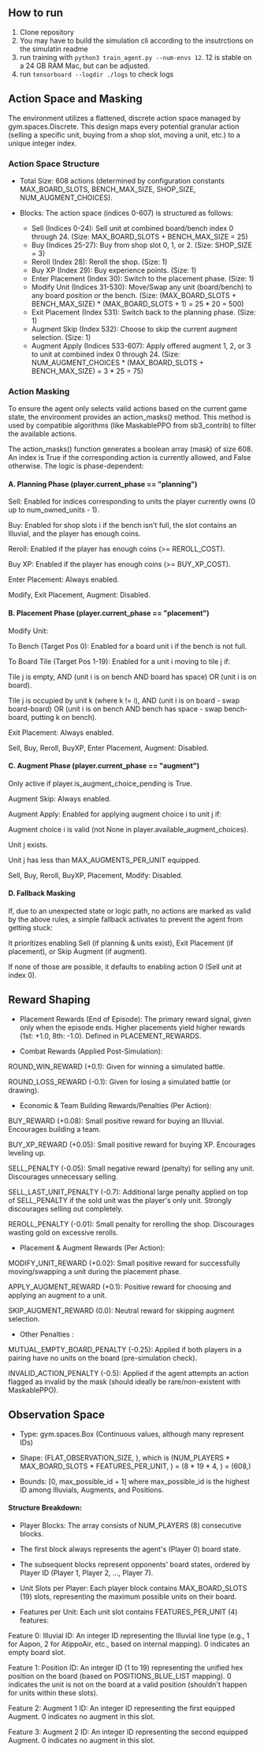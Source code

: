 ## How to run
1. Clone repository
2. You may have to build the simulation cli according to the insutrctions on the simulatin readme
3. run training with `python3 train_agent.py --num-envs 12`. 12 is stable on a 24 GB RAM Mac, but can be adjusted. 
4. run `tensorboard --logdir ./logs` to check logs

## Action Space and Masking
The environment utilizes a flattened, discrete action space managed by gym.spaces.Discrete. This design maps every potential granular action (selling a specific unit, buying from a shop slot, moving a unit, etc.) to a unique integer index.

### Action Space Structure
* Total Size: 608 actions (determined by configuration constants MAX_BOARD_SLOTS, BENCH_MAX_SIZE, SHOP_SIZE, NUM_AUGMENT_CHOICES).

* Blocks: The action space (indices 0-607) is structured as follows:
  * Sell (Indices 0-24): Sell unit at combined board/bench index 0 through 24. (Size: MAX_BOARD_SLOTS + BENCH_MAX_SIZE = 25)
  * Buy (Indices 25-27): Buy from shop slot 0, 1, or 2. (Size: SHOP_SIZE = 3)
  * Reroll (Index 28): Reroll the shop. (Size: 1)
  * Buy XP (Index 29): Buy experience points. (Size: 1)
  * Enter Placement (Index 30): Switch to the placement phase. (Size: 1)
  * Modify Unit (Indices 31-530): Move/Swap any unit (board/bench) to any board position or the bench. (Size: (MAX_BOARD_SLOTS + BENCH_MAX_SIZE) * (MAX_BOARD_SLOTS + 1) = 25 * 20 = 500)
  * Exit Placement (Index 531): Switch back to the planning phase. (Size: 1)
  * Augment Skip (Index 532): Choose to skip the current augment selection. (Size: 1)
  * Augment Apply (Indices 533-607): Apply offered augment 1, 2, or 3 to unit at combined index 0 through 24. (Size: NUM_AUGMENT_CHOICES * (MAX_BOARD_SLOTS + BENCH_MAX_SIZE) = 3 * 25 = 75)

### Action Masking
To ensure the agent only selects valid actions based on the current game state, the environment provides an action_masks() method. This method is used by compatible algorithms (like MaskablePPO from sb3_contrib) to filter the available actions.

The action_masks() function generates a boolean array (mask) of size 608. An index is True if the corresponding action is currently allowed, and False otherwise. The logic is phase-dependent:

#### A. Planning Phase (player.current_phase == "planning")

Sell: Enabled for indices corresponding to units the player currently owns (0 up to num_owned_units - 1).

Buy: Enabled for shop slots i if the bench isn't full, the slot contains an Illuvial, and the player has enough coins.

Reroll: Enabled if the player has enough coins (>= REROLL_COST).

Buy XP: Enabled if the player has enough coins (>= BUY_XP_COST).

Enter Placement: Always enabled.

Modify, Exit Placement, Augment: Disabled.

#### B. Placement Phase (player.current_phase == "placement")

Modify Unit:

To Bench (Target Pos 0): Enabled for a board unit i if the bench is not full.

To Board Tile (Target Pos 1-19): Enabled for a unit i moving to tile j if:

Tile j is empty, AND (unit i is on bench AND board has space) OR (unit i is on board).

Tile j is occupied by unit k (where k != i), AND (unit i is on board - swap board-board) OR (unit i is on bench AND bench has space - swap bench-board, putting k on bench).

Exit Placement: Always enabled.

Sell, Buy, Reroll, BuyXP, Enter Placement, Augment: Disabled.

#### C. Augment Phase (player.current_phase == "augment")

Only active if player.is_augment_choice_pending is True.

Augment Skip: Always enabled.

Augment Apply: Enabled for applying augment choice i to unit j if:

Augment choice i is valid (not None in player.available_augment_choices).

Unit j exists.

Unit j has less than MAX_AUGMENTS_PER_UNIT equipped.

Sell, Buy, Reroll, BuyXP, Placement, Modify: Disabled.

#### D. Fallback Masking

If, due to an unexpected state or logic path, no actions are marked as valid by the above rules, a simple fallback activates to prevent the agent from getting stuck:

It prioritizes enabling Sell (if planning & units exist), Exit Placement (if placement), or Skip Augment (if augment).

If none of those are possible, it defaults to enabling action 0 (Sell unit at index 0).

## Reward Shaping

* Placement Rewards (End of Episode): The primary reward signal, given only when the episode ends. Higher placements yield higher rewards (1st: +1.0, 8th: -1.0). Defined in PLACEMENT_REWARDS.

* Combat Rewards (Applied Post-Simulation):

ROUND_WIN_REWARD (+0.1): Given for winning a simulated battle.

ROUND_LOSS_REWARD (-0.1): Given for losing a simulated battle (or drawing).

* Economic & Team Building Rewards/Penalties (Per Action):

BUY_REWARD (+0.08): Small positive reward for buying an Illuvial. Encourages building a team.

BUY_XP_REWARD (+0.05): Small positive reward for buying XP. Encourages leveling up.

SELL_PENALTY (-0.05): Small negative reward (penalty) for selling any unit. Discourages unnecessary selling.

SELL_LAST_UNIT_PENALTY (-0.7): Additional large penalty applied on top of SELL_PENALTY if the sold unit was the player's only unit. Strongly discourages selling out completely.

REROLL_PENALTY (-0.01): Small penalty for rerolling the shop. Discourages wasting gold on excessive rerolls.

* Placement & Augment Rewards (Per Action):

MODIFY_UNIT_REWARD (+0.02): Small positive reward for successfully moving/swapping a unit during the placement phase.

APPLY_AUGMENT_REWARD (+0.1): Positive reward for choosing and applying an augment to a unit.

SKIP_AUGMENT_REWARD (0.0): Neutral reward for skipping augment selection.

* Other Penalties :

MUTUAL_EMPTY_BOARD_PENALTY (-0.25): Applied if both players in a pairing have no units on the board (pre-simulation check).

INVALID_ACTION_PENALTY (-0.5): Applied if the agent attempts an action flagged as invalid by the mask (should ideally be rare/non-existent with MaskablePPO).


## Observation Space

* Type: gym.spaces.Box (Continuous values, although many represent IDs)

* Shape: (FLAT_OBSERVATION_SIZE, ), which is (NUM_PLAYERS * MAX_BOARD_SLOTS * FEATURES_PER_UNIT, ) = (8 * 19 * 4, ) = (608,)

* Bounds: [0, max_possible_id + 1] where max_possible_id is the highest ID among Illuvials, Augments, and Positions.

#### Structure Breakdown:

* Player Blocks: The array consists of NUM_PLAYERS (8) consecutive blocks.

* The first block always represents the agent's (Player 0) board state.

* The subsequent blocks represent opponents' board states, ordered by Player ID (Player 1, Player 2, ..., Player 7).

* Unit Slots per Player: Each player block contains MAX_BOARD_SLOTS (19) slots, representing the maximum possible units on their board.

* Features per Unit: Each unit slot contains FEATURES_PER_UNIT (4) features:

Feature 0: Illuvial ID: An integer ID representing the Illuvial line type (e.g., 1 for Aapon, 2 for AtippoAir, etc., based on internal mapping). 0 indicates an empty board slot.

Feature 1: Position ID: An integer ID (1 to 19) representing the unified hex position on the board (based on POSITIONS_BLUE_LIST mapping). 0 indicates the unit is not on the board at a valid position (shouldn't happen for units within these slots).

Feature 2: Augment 1 ID: An integer ID representing the first equipped Augment. 0 indicates no augment in this slot.

Feature 3: Augment 2 ID: An integer ID representing the second equipped Augment. 0 indicates no augment in this slot.